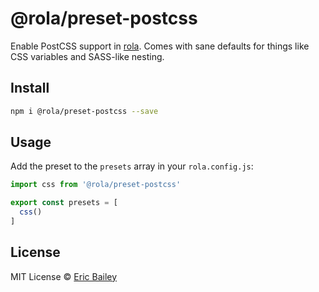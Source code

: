 # @rola/preset-postcss
Enable PostCSS support in [rola](https://github.com/estrattonbailey/rola). Comes
with sane defaults for things like CSS variables and SASS-like nesting.

## Install
```bash
npm i @rola/preset-postcss --save
```

## Usage
Add the preset to the `presets` array in your `rola.config.js`:

```javascript
import css from '@rola/preset-postcss'

export const presets = [
  css()
]
```

## License
MIT License © [Eric Bailey](https://estrattonbailey.com)
